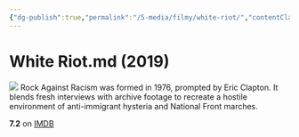 ```yaml
---
{"dg-publish":true,"permalink":"/5-media/filmy/white-riot/","contentClasses":"movie","tags":["to-watch","фильм","#Documentary","#Music"]}
---
```


# White Riot.md (2019)
![](https://m.media-amazon.com/images/M/MV5BMTFjNzI5NzUtNTgxNS00MzIyLWI0MjEtMDYzYzEwZjJmZjg1XkEyXkFqcGdeQXVyMTkxNjUyNQ@@._V1_SX300.jpg)
Rock Against Racism was formed in 1976, prompted by Eric Clapton. It blends fresh interviews with archive footage to recreate a hostile environment of anti-immigrant hysteria and National Front marches.

**7.2** on [IMDB](https://www.imdb.com/title/tt8351520)
